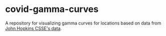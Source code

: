 # covid-gamma-curves

A repository for visualizing gamma curves for locations based on data from <a href="https://github.com/CSSEGISandData/COVID-19">John Hopkins CSSE's data</a>.

